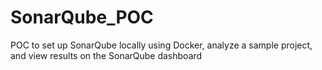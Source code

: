# SonarQube_POC
POC to set up SonarQube locally using Docker, analyze a sample project, and view results on the SonarQube dashboard
